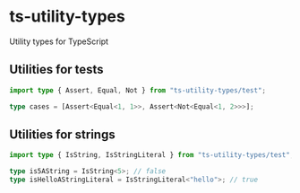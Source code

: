# ts-utility-types

Utility types for TypeScript

## Utilities for tests

```ts
import type { Assert, Equal, Not } from "ts-utility-types/test";

type cases = [Assert<Equal<1, 1>>, Assert<Not<Equal<1, 2>>>];
```

## Utilities for strings

```ts
import type { IsString, IsStringLiteral } from "ts-utility-types/test";

type is5AString = IsString<5>; // false
type isHelloAStringLiteral = IsStringLiteral<"hello">; // true
```
